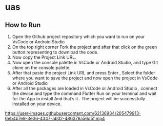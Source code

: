 # uas

## How to Run
1. Open the Github project repository which you want to run on your VsCode or Android Studio
2. On the top right corner Fork the project and after that click on the green button representing to download the code.
3. Now copy the Project Link URL.
4. Now open the console palette in VsCode or Android Studio, and type Git clone on the console palette.
5. After that paste the project Link URL and press Enter , Select the folder where you want to save the project and now open the project in VsCode or Android Studio
6. After all the packages are loaded in VsCode or Android Studio , connect the device and type the command Flutter Run on your terminal and wait for the App to install
And that’s it . The project will be successfully installed on your device.


https://user-images.githubusercontent.com/62136934/205479913-6eb4b7e9-3e36-4347-ab02-486378a56d5f.mp4

